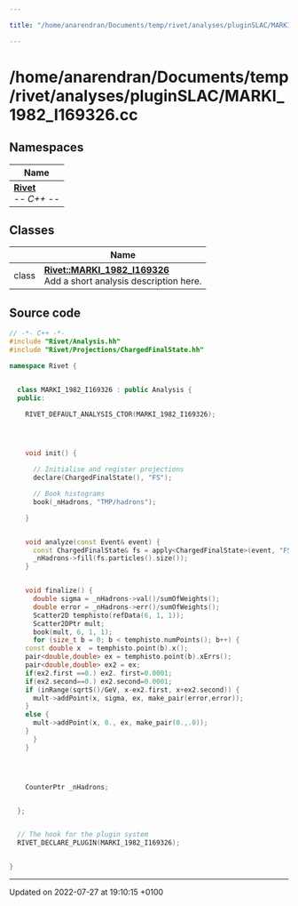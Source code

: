 ```yaml
---

title: "/home/anarendran/Documents/temp/rivet/analyses/pluginSLAC/MARKI_1982_I169326.cc"

---
```


# /home/anarendran/Documents/temp/rivet/analyses/pluginSLAC/MARKI_1982_I169326.cc



## Namespaces

| Name           |
| -------------- |
| **[Rivet](http://example.org/namespaces/namespacerivet/)** <br>-*- C++ -*-  |

## Classes

|                | Name           |
| -------------- | -------------- |
| class | **[Rivet::MARKI_1982_I169326](http://example.org/classes/classrivet_1_1marki__1982__i169326/)** <br>Add a short analysis description here.  |




## Source code

```cpp
// -*- C++ -*-
#include "Rivet/Analysis.hh"
#include "Rivet/Projections/ChargedFinalState.hh"

namespace Rivet {


  class MARKI_1982_I169326 : public Analysis {
  public:

    RIVET_DEFAULT_ANALYSIS_CTOR(MARKI_1982_I169326);




    void init() {

      // Initialise and register projections
      declare(ChargedFinalState(), "FS");

      // Book histograms
      book(_nHadrons, "TMP/hadrons");

    }


    void analyze(const Event& event) {
      const ChargedFinalState& fs = apply<ChargedFinalState>(event, "FS");
      _nHadrons->fill(fs.particles().size());
    }


    void finalize() {
      double sigma = _nHadrons->val()/sumOfWeights();
      double error = _nHadrons->err()/sumOfWeights();
      Scatter2D temphisto(refData(6, 1, 1));
      Scatter2DPtr mult;
      book(mult, 6, 1, 1);
      for (size_t b = 0; b < temphisto.numPoints(); b++) {
    const double x  = temphisto.point(b).x();
    pair<double,double> ex = temphisto.point(b).xErrs();
    pair<double,double> ex2 = ex;
    if(ex2.first ==0.) ex2. first=0.0001;
    if(ex2.second==0.) ex2.second=0.0001;
    if (inRange(sqrtS()/GeV, x-ex2.first, x+ex2.second)) {
      mult->addPoint(x, sigma, ex, make_pair(error,error));
    }
    else {
      mult->addPoint(x, 0., ex, make_pair(0.,.0));
    }
      }
    }




    CounterPtr _nHadrons;


  };


  // The hook for the plugin system
  RIVET_DECLARE_PLUGIN(MARKI_1982_I169326);


}
```


-------------------------------

Updated on 2022-07-27 at 19:10:15 +0100
